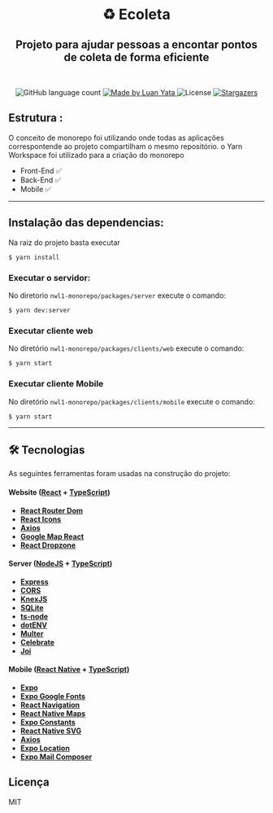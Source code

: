 <p align="center">

  <br/>
  <h1 align="center">♻️ Ecoleta</h1>
  <h2 align="center">Projeto para ajudar pessoas a encontar pontos de coleta de forma eficiente</h2>
  <br/>

  <p align="center">
  <img alt="GitHub language count" src="https://img.shields.io/github/languages/count/luanyata/nwl1-monorepo?color=%2304D361">

  <a href="https://www.linkedin.com/in/luanyata/">
    <img alt="Made by Luan Yata" src="https://img.shields.io/badge/made%20by-LuanYata-%2304D361">
  </a>

  <img alt="License" src="https://img.shields.io/badge/license-MIT-%2304D361">

  <a href="https://github.com/luanyata/nwl1-monorepo/stargazers">
    <img alt="Stargazers" src="https://img.shields.io/github/stars/luanyata/nwl1-monorepo?style=social">
  </a>
</p>

## Estrutura :

O conceito de monorepo foi utilizando onde todas as aplicações correspontende ao projeto compartilham o mesmo repositório. o Yarn Workspace foi utilizado para a criação do monorepo

* Front-End ✅
* Back-End ✅
* Mobile ✅

---

## Instalação das dependencias:

Na raiz do projeto basta executar

```shell
$ yarn install
```

### Executar o servidor:
No diretorio `nwl1-monorepo/packages/server` execute o comando:
```shell
$ yarn dev:server
```

### Executar cliente web

No diretório `nwl1-monorepo/packages/clients/web` execute o comando:
```
$ yarn start
```

### Executar cliente Mobile

No diretório `nwl1-monorepo/packages/clients/mobile` execute o comando:
```
$ yarn start
```

---
## 🛠 Tecnologias

As seguintes ferramentas foram usadas na construção do projeto:

#### **Website**  ([React](https://reactjs.org/)  +  [TypeScript](https://www.typescriptlang.org/))

-   **[React Router Dom](https://github.com/ReactTraining/react-router/tree/master/packages/react-router-dom)**
-   **[React Icons](https://react-icons.github.io/react-icons/)**
-   **[Axios](https://github.com/axios/axios)**
-   **[Google Map React](https://github.com/google-map-react/google-map-react)**
-   **[React Dropzone](https://github.com/react-dropzone/react-dropzone)**

#### **Server**  ([NodeJS](https://nodejs.org/en/)  +  [TypeScript](https://www.typescriptlang.org/))

-   **[Express](https://expressjs.com/)**
-   **[CORS](https://expressjs.com/en/resources/middleware/cors.html)**
-   **[KnexJS](http://knexjs.org/)**
-   **[SQLite](https://github.com/mapbox/node-sqlite3)**
-   **[ts-node](https://github.com/TypeStrong/ts-node)**
-   **[dotENV](https://github.com/motdotla/dotenv)**
-   **[Multer](https://github.com/expressjs/multer)**
-   **[Celebrate](https://github.com/arb/celebrate)**
-   **[Joi](https://github.com/hapijs/joi)**


#### **Mobile**  ([React Native](http://www.reactnative.com/)  +  [TypeScript](https://www.typescriptlang.org/))

-   **[Expo](https://expo.io/)**
-   **[Expo Google Fonts](https://github.com/expo/google-fonts)**
-   **[React Navigation](https://reactnavigation.org/)**
-   **[React Native Maps](https://github.com/react-native-community/react-native-maps)**
-   **[Expo Constants](https://docs.expo.io/versions/latest/sdk/constants/)**
-   **[React Native SVG](https://github.com/react-native-community/react-native-svg)**
-   **[Axios](https://github.com/axios/axios)**
-   **[Expo Location](https://docs.expo.io/versions/latest/sdk/location/)**
-   **[Expo Mail Composer](https://docs.expo.io/versions/latest/sdk/mail-composer/)**


## Licença
MIT
